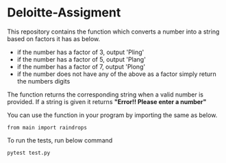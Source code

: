# Deloitte-Assigment
This repository contains the function which converts a number into a string based on factors it has as below.

- if the number has a factor of 3, output 'Pling'
- if the number has a factor of 5, output 'Plang' 
- if the number has a factor of 7, output 'Plong' 
- if the number does not have any of the above as a factor simply return the numbers digits

The function returns the corresponding string when a valid number is provided. If a string is given it returns **"Error!! Please enter a number"**

You can use the function in your program by importing the same as below.
```
from main import raindrops
```

To run the tests, run below command
```
pytest test.py
```
